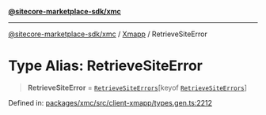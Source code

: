[**@sitecore-marketplace-sdk/xmc**](../../../../README.md)

***

[@sitecore-marketplace-sdk/xmc](../../../../README.md) / [Xmapp](../README.md) / RetrieveSiteError

# Type Alias: RetrieveSiteError

> **RetrieveSiteError** = [`RetrieveSiteErrors`](RetrieveSiteErrors.md)\[keyof [`RetrieveSiteErrors`](RetrieveSiteErrors.md)\]

Defined in: [packages/xmc/src/client-xmapp/types.gen.ts:2212](https://github.com/Sitecore/marketplace-sdk/blob/047115917e8843232ba2a4ba284b67585698b1c5/packages/xmc/src/client-xmapp/types.gen.ts#L2212)
